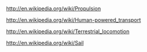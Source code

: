 http://en.wikipedia.org/wiki/Propulsion

http://en.wikipedia.org/wiki/Human-powered_transport

http://en.wikipedia.org/wiki/Terrestrial_locomotion

http://en.wikipedia.org/wiki/Sail

